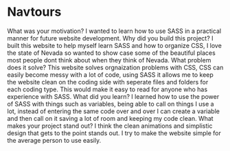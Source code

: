 # Navtours
What was your motivation? I wanted to learn how to use SASS in a practical manner for future website development. 
Why did you build this project? I built this website to help myself learn SASS and how to organize CSS, I love the state of Nevada so wanted to show case some of the beautiful places most people dont think about when they think of Nevada.
What problem does it solve? This website solves orgnaization problems with CSS, CSS can easily become messy with a lot of code, using SASS it allows me to keep the website clean on the coding side with seperate files and folders for each coding type. This would make it easy to read for anyone who has experience with SASS. 
What did you learn? I learned how to use the power of SASS with things such as variables, being able to call on things I use a lot, instead of entering the same code over and over I can create a variable and then call on it saving a lot of room and keeping my code clean.
What makes your project stand out? I think the clean animations and simplistic design that gets to the point stands out. I try to make the website simple for the average person to use easily.
